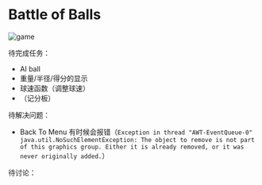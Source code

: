 # Battle of Balls

![game](https://github.com/yixiaowang2001/COMP-128_FP/blob/main/res/Pic1.png)

待完成任务：
+ AI ball
+ 重量/半径/得分的显示
+ 球速函数（调整球速）
+ （记分板）

待解决问题：
+ Back To Menu 有时候会报错（`Exception in thread "AWT-EventQueue-0" java.util.NoSuchElementException: The object to remove is not part of this graphics group. Either it is already removed, or it was never originally added.`）

待讨论：
